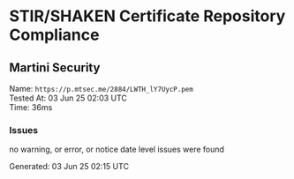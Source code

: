 # STIR/SHAKEN Certificate Repository Compliance

## Martini Security

Name: `https://p.mtsec.me/2884/LWTH_lY7UycP.pem`\
Tested At: 03 Jun 25 02:03 UTC\
Time: 36ms

### Issues

no warning, or error, or notice date level issues were found

Generated: 03 Jun 25 02:15 UTC